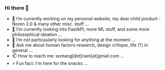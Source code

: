 ### Hi there 👋

- 🔭 I’m currently working on my personal website, my dear child product - Noren 2.0 & many other misc. stuff ...
- 🌱 I’m currently looking into FastAPI, more ML stuff, and some more philosophical ideation ...
- 🤔 I’m not particaularly looking for anything at the moment ...
- 💬 Ask me about human factors research, design critique, life (?) in general ...
- 📫 How to reach me: somang[dot]nam[at]gmail.com ...
- ⚡ Fun fact: I'm here for the snacks ...
